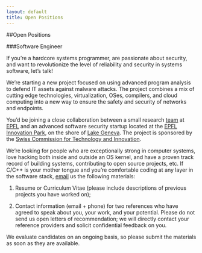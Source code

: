 ```yaml
---
layout: default
title: Open Positions
---
```


##Open Positions

###Software Engineer

If you’re a hardcore systems programmer, are passionate about security,
and want to revolutionize the level of reliability and security in
systems software, let’s talk!

We’re starting a new project focused on using advanced program analysis
to defend IT assets against malware attacks. The project combines a mix
of cutting edge technologies, virtualization, OSes, compilers, and cloud
computing into a new way to ensure the safety and security of networks
and endpoints.

You’d be joining a close collaboration between a small research [team](/people) at
[EPFL](http://www.epfl.ch) and an advanced software security startup located at the [EPFL
Innovation Park](http://epfl-innovationpark.ch/), on the shore of [Lake Geneva](http://www.prestige-voyages.com/sites/default/files/vm-j3-sur-les-rives-du-lac-leman.jpg). The project is sponsored
by the [Swiss Commission for Technology and Innovation](https://www.kti.admin.ch/kti/en/home.html).

We’re looking for people who are exceptionally strong in computer
systems, love hacking both inside and outside an OS kernel, and have
a proven track record of building systems, contributing to open
source projects, etc. If C/C++ is your mother tongue and you’re
comfortable coding at any layer in the software stack, [email](mailto:cristian.zamfir@epfl.ch) us
the following materials:

1. Resume or Curriculum Vitae (please include descriptions of previous
projects you have worked on);

2. Contact information (email + phone) for two references who have agreed
to speak about you, your work, and your potential. Please do not send us
open letters of recommendation; we will directly contact your reference
providers and solicit confidential feedback on you.

We evaluate candidates on an ongoing basis, so please submit the
materials as soon as they are available.
